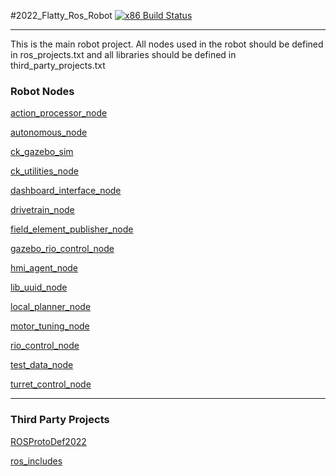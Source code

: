 #2022_Flatty_Ros_Robot
[![x86 Build Status](https://github.com/frcteam195/2022_Flatty_Ros_Robot/actions/workflows/main.yml/badge.svg)](https://github.com/frcteam195/2022_Flatty_Ros_Robot/actions/workflows/main.yml)

---

This is the main robot project. All nodes used in the robot should be defined in ros_projects.txt and all libraries should be defined in third_party_projects.txt

### Robot Nodes
[action_processor_node](https://github.com/frcteam195/action_processor_node.git)

[autonomous_node](https://github.com/frcteam195/autonomous_node.git)

[ck_gazebo_sim](https://github.com/frcteam195/ck_gazebo_sim.git)

[ck_utilities_node](https://github.com/frcteam195/ck_utilities_node.git)

[dashboard_interface_node](https://github.com/frcteam195/dashboard_interface_node.git)

[drivetrain_node](https://github.com/frcteam195/drivetrain_node.git)

[field_element_publisher_node](https://github.com/frcteam195/field_element_publisher_node.git)

[gazebo_rio_control_node](https://github.com/frcteam195/gazebo_rio_control_node.git)

[hmi_agent_node](https://github.com/frcteam195/hmi_agent_node.git)

[lib_uuid_node](https://github.com/frcteam195/lib_uuid_node.git)

[local_planner_node](https://github.com/frcteam195/local_planner_node.git)

[motor_tuning_node](https://github.com/frcteam195/motor_tuning_node.git)

[rio_control_node](https://github.com/frcteam195/rio_control_node.git)

[test_data_node](https://github.com/frcteam195/test_data_node.git)

[turret_control_node](https://github.com/frcteam195/turret_control_node.git)



---

### Third Party Projects
[ROSProtoDef2022](https://github.com/frcteam195/ROSProtoDef2022.git)

[ros_includes](https://github.com/frcteam195/ros_includes.git)

